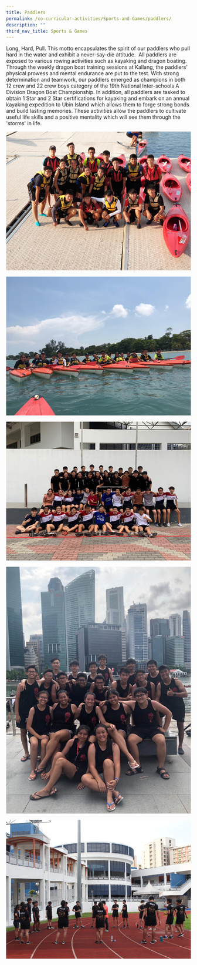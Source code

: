 ```yaml
---
title: Paddlers
permalink: /co-curricular-activities/Sports-and-Games/paddlers/
description: ""
third_nav_title: Sports & Games
---
```

Long, Hard, Pull. This motto encapsulates the spirit of our paddlers who pull hard in the water and exhibit a never-say-die attitude.  All paddlers are exposed to various rowing activities such as kayaking and dragon boating. Through the weekly dragon boat training sessions at Kallang, the paddlers’ physical prowess and mental endurance are put to the test. With strong determination and teamwork, our paddlers emerged as champions in both 12 crew and 22 crew boys category of the 19th National Inter-schools A Division Dragon Boat Championship. In addition, all paddlers are tasked to obtain 1 Star and 2 Star certifications for kayaking and embark on an annual kayaking expedition to Ubin Island which allows them to forge strong bonds and build lasting memories. These activities allow the paddlers to cultivate useful life skills and a positive mentality which will see them through the 'storms' in life.

![](/images/TMJC-StudentDevelopment_CCA_Paddlers_01.jpeg)

![](/images/TMJC-StudentDevelopment_CCA_Paddlers_02.jpeg)

![](/images/TMJC-StudentDevelopment_CCA_Paddlers_03.jpeg)

![](/images/TMJC-StudentDevelopment_CCA_Paddlers_04.jpeg)

![](/images/TMJC-StudentDevelopment_CCA_Paddlers_05.jpeg)
